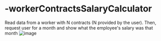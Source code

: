 # -workerContractsSalaryCalculator
Read data from a worker with N contracts (N provided by the user). Then, request user for a month and show what the employee's salary was that month
![image](https://github.com/user-attachments/assets/314b9bdc-d811-4747-ac2c-f71f7ff46e43)
